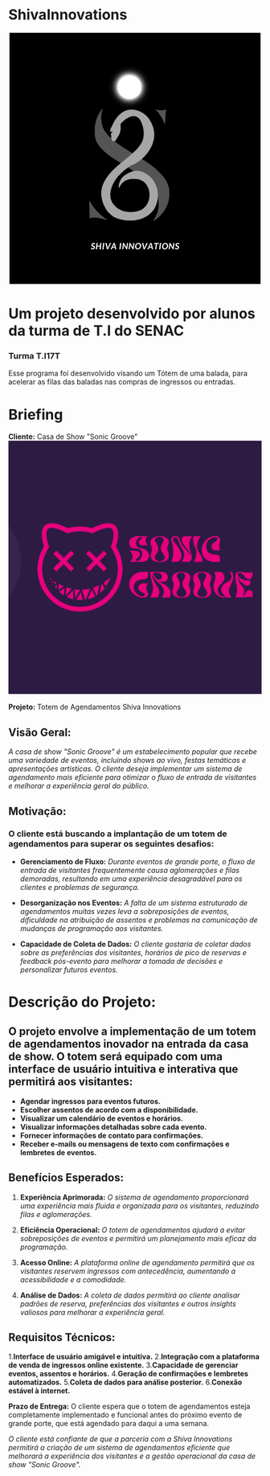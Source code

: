 # ShivaInnovations
<p align = "center">
<img src="https://github.com/Gardenial/ShivaInnovations/blob/main/Shiva%20Innovations.png"
</p>

 

  
# Um projeto desenvolvido por alunos da turma de T.I do SENAC
### Turma T.I17T

 

Esse programa foi desenvolvido visando um Tótem de uma balada, para acelerar as filas das baladas nas compras de ingressos ou entradas.

 

# Briefing

 

**Cliente:** Casa de Show "Sonic Groove"
![Desgin da casa de show](https://github.com/Gardenial/ShivaInnovations/blob/main/Sonic%20Groove.png)

 

**Projeto:** Totem de Agendamentos Shiva Innovations

 

 

## Visão Geral:

 

*A casa de show "Sonic Groove" é um estabelecimento popular que recebe uma variedade de eventos, incluindo shows ao vivo, festas temáticas e apresentações artísticas. O cliente deseja implementar um sistema de agendamento mais eficiente para otimizar o fluxo de entrada de visitantes e melhorar a experiência geral do público.*

 

 

## Motivação:
### O cliente está buscando a implantação de um totem de agendamentos para superar os seguintes desafios:

 

- **Gerenciamento de Fluxo:** *Durante eventos de grande porte, o fluxo de entrada de visitantes frequentemente causa aglomerações e filas demoradas, resultando em uma experiência desagradável para os clientes e problemas de segurança.*

 

- **Desorganização nos Eventos:** *A falta de um sistema estruturado de agendamentos muitas vezes leva a sobreposições de eventos, dificuldade na atribuição de assentos e problemas na comunicação de mudanças de programação aos visitantes.*

 

- **Capacidade de Coleta de Dados:** *O cliente gostaria de coletar dados sobre as preferências dos visitantes, horários de pico de reservas e feedback pós-evento para melhorar a tomada de decisões e personalizar futuros eventos.*

 

# Descrição do Projeto:
## O projeto envolve a implementação de um totem de agendamentos inovador na entrada da casa de show. O totem será equipado com uma interface de usuário intuitiva e interativa que permitirá aos visitantes:

 

+ **Agendar ingressos para eventos futuros.**
+ **Escolher assentos de acordo com a disponibilidade.**
+ **Visualizar um calendário de eventos e horários.**
+ **Visualizar informações detalhadas sobre cada evento.**
+ **Fornecer informações de contato para confirmações.**
+ **Receber e-mails ou mensagens de texto com confirmações e lembretes de eventos.**

 

## Benefícios Esperados:

 

1. **Experiência Aprimorada:** *O sistema de agendamento proporcionará uma experiência mais fluida e organizada para os visitantes, reduzindo filas e aglomerações.*

 

2. **Eficiência Operacional:** *O totem de agendamentos ajudará a evitar sobreposições de eventos e permitirá um planejamento mais eficaz da programação.*

 

3. **Acesso Online:** *A plataforma online de agendamento permitirá que os visitantes reservem ingressos com antecedência, aumentando a acessibilidade e a comodidade.*

 

4. **Análise de Dados:** *A coleta de dados permitirá ao cliente analisar padrões de reserva, preferências dos visitantes e outros insights valiosos para melhorar a experiência geral.*

 

## Requisitos Técnicos:

 

1.**Interface de usuário amigável e intuitiva.**
2.**Integração com a plataforma de venda de ingressos online existente.**
3.**Capacidade de gerenciar eventos, assentos e horários.**
4.**Geração de confirmações e lembretes automatizados.**
5.**Coleta de dados para análise posterior.**
6.**Conexão estável à internet.**

 

**Prazo de Entrega:**
O cliente espera que o totem de agendamentos esteja completamente implementado e funcional antes do próximo evento de grande porte, que está agendado para daqui a uma semana.

 

*O cliente está confiante de que a parceria com a Shiva Innovations permitirá a criação de um sistema de agendamentos eficiente que melhorará a experiência dos visitantes e a gestão operacional da casa de show "Sonic Groove".*
